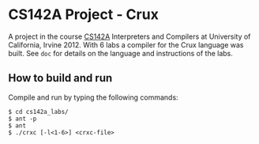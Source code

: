 # CS142A Project - Crux
A project in the course [CS142A](http://ssllab.org/~erich/) Interpreters and Compilers at University of California, Irvine 2012. With 6 labs a compiler for the Crux language was built. See `doc` for details on the language and instructions of the labs.

## How to build and run
Compile and run by typing the following commands:

	$ cd cs142a_labs/
	$ ant -p
	$ ant
	$ ./crxc [-l<1-6>] <crxc-file>
